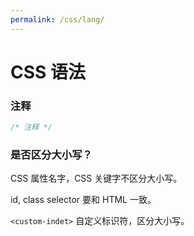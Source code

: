 ```yaml
---
permalink: /css/lang/
---
```


# CSS 语法

### 注释

```css
/* 注释 */
```

### 是否区分大小写？

CSS 属性名字，CSS 关键字不区分大小写。

id, class selector 要和 HTML 一致。

`<custom-indet>` 自定义标识符，区分大小写。

